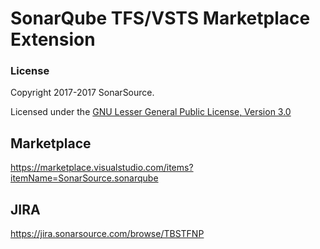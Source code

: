 # SonarQube TFS/VSTS Marketplace Extension

### License

Copyright 2017-2017 SonarSource.

Licensed under the [GNU Lesser General Public License, Version 3.0](http://www.gnu.org/licenses/lgpl.txt)

## Marketplace
https://marketplace.visualstudio.com/items?itemName=SonarSource.sonarqube

## JIRA
https://jira.sonarsource.com/browse/TBSTFNP
